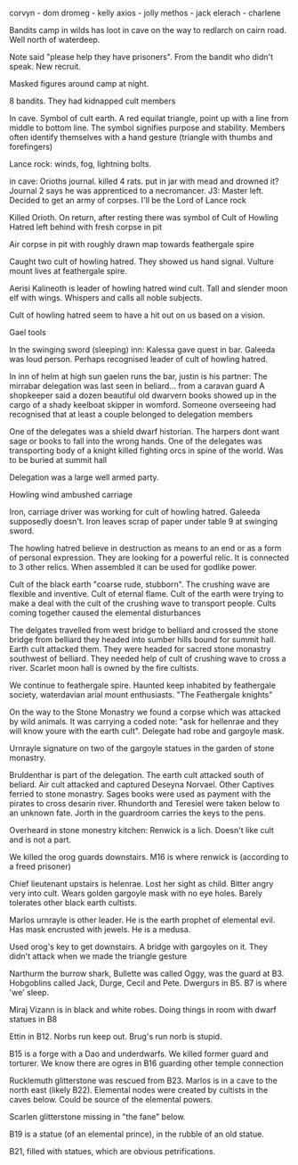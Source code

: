 corvyn - dom
dromeg - kelly
axios - jolly
methos - jack
elerach - charlene

Bandits camp in wilds has loot in cave on the way to redlarch on cairn road. Well north of waterdeep.

Note said "please help they have prisoners". From the bandit who didn't speak. New recruit.

Masked figures around camp at night.

8 bandits. They had kidnapped cult members

In cave. Symbol of cult earth. A red equilat triangle, point up with a line from middle to bottom line. The symbol signifies purpose and stability. Members often identify themselves with a hand gesture (triangle with thumbs and forefingers)

Lance rock: winds, fog, lightning bolts.

in cave: Orioths journal. killed 4 rats. put in jar with mead and drowned it? Journal 2 says he was apprenticed to a necromancer. J3: Master left. Decided to get an army of corpses. I'll be the Lord of Lance rock

Killed Orioth. On return, after resting there was symbol of Cult of Howling Hatred left behind with fresh corpse in pit

Air corpse in pit with roughly drawn map towards feathergale spire

Caught two cult of howling hatred. They showed us hand signal. Vulture mount lives at feathergale spire.

Aerisi Kalineoth is leader of howling hatred wind cult. Tall and slender moon elf with wings. Whispers and calls all noble subjects.

Cult of howling hatred seem to have a hit out on us based on a vision.

Gael tools

In the swinging sword (sleeping) inn:
   Kalessa gave quest in bar.
   Galeeda was loud person. Perhaps recognised leader of cult of howling hatred.

In inn of helm at high sun gaelen runs the bar, justin is his partner:
   The mirrabar delegation was last seen in beliard... from a caravan guard
   A shopkeeper said a dozen beautiful old dwarvern books showed up in the cargo of a shady keelboat skipper in womford. Someone overseeing had recognised that at least a couple belonged to delegation members

One of the delegates was a shield dwarf historian. The harpers dont want sage or books to fall into the wrong hands. One of the delegates was transporting body of a knight killed fighting orcs in spine of the world. Was to be buried at summit hall

Delegation was a large well armed party.

Howling wind ambushed carriage

Iron, carriage driver was working for cult of howling hatred. Galeeda supposedly doesn't. Iron leaves scrap of paper under table 9 at swinging sword.

The howling hatred believe in destruction as means to an end or as a form of personal expression. They are looking for a powerful relic. It is connected to 3 other relics. When assembled it can be used for godlike power.

Cult of the black earth "coarse rude, stubborn". The crushing wave are flexible and inventive. Cult of eternal flame. Cult of the earth were trying to make a deal with the cult of the crushing wave to transport people. Cults coming together caused the elemental disturbances

The delgates travelled from west bridge to belliard and crossed the stone bridge from belliard they headed into sumber hills bound for summit hall. Earth cult attacked them. They were headed for sacred stone monastry southwest of belliard. They needed help of cult of crushing wave to cross a river. Scarlet moon hall is owned by the fire cultists.

We continue to feathergale spire. Haunted keep inhabited by feathergale society, waterdavian arial mount enthusiasts. "The Feathergale knights"

On the way to the Stone Monastry we found a corpse which was attacked by wild animals. It was carrying a coded note: "ask for hellenrae and they will know youre with the earth cult". Delegate had robe and gargoyle mask.

Urnrayle signature on two of the gargoyle statues in the garden of stone monastry.

Bruldenthar is part of the delegation. The earth cult attacked south of beliard. Air cult attacked and captured Deseyna Norvael. Other Captives ferried to stone monastry. Sages books were used as payment with the pirates to cross desarin river. Rhundorth and Teresiel were taken below to an unknown fate. Jorth in the guardroom carries the keys to the pens.

Overheard in stone monestry kitchen: Renwick is a lich. Doesn't like cult and is not a part.

We killed the orog guards downstairs. M16 is where renwick is (according to a freed prisoner)

Chief lieutenant upstairs is helenrae. Lost her sight as child. Bitter angry very into cult. Wears golden gargoyle mask with no eye holes. Barely tolerates other black earth cultists.

Marlos urnrayle is other leader. He is the earth prophet of elemental evil. Has mask encrusted with jewels. He is a medusa.

Used orog's key to get downstairs. A bridge with gargoyles on it. They didn't attack when we made the triangle gesture

Narthurm the burrow shark, Bullette was called Oggy, was the guard at B3. Hobgoblins called Jack, Durge, Cecil and Pete. Dwergurs in B5. B7 is where 'we' sleep.

Miraj Vizann is in black and white robes. Doing things in room with dwarf statues in B8

Ettin in B12. Norbs run keep out. Brug's run norb is stupid.

B15 is a forge with a Dao and underdwarfs. We killed former guard and torturer. We know there are ogres in B16 guarding other temple connection

Rucklemuth glitterstone was rescued from B23. Marlos is in a cave to the north east (likely B22). Elemental nodes were created by cultists in the caves below. Could be source of the elemental powers.

Scarlen glitterstone missing in "the fane" below.

B19 is a statue (of an elemental prince), in the rubble of an old statue.

B21, filled with statues, which are obvious petrifications.
